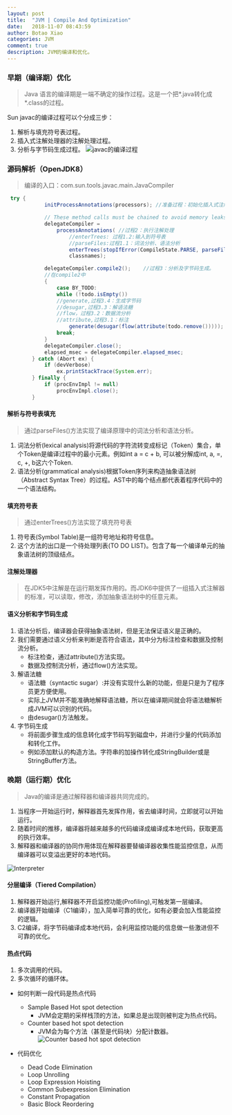 ```yaml
---
layout: post
title:  "JVM | Compile And Optimization"
date:   2018-11-07 08:43:59
author: Botao Xiao
categories: JVM
comment: true
description: JVM的编译和优化。
---
```

### 早期（编译期）优化
> Java 语言的编译期是一端不确定的操作过程。这是一个把*.java转化成*.class的过程。

Sun javac的编译过程可以个分成三步：
1. 解析与填充符号表过程。
2. 插入式注解处理器的注解处理过程。
3. 分析与字节码生成过程。
![javac的编译过程](https://i.imgur.com/NDOFDuR.jpg)

### 源码解析（OpenJDK8）
> 编译的入口：com.sun.tools.javac.main.JavaCompiler

```Java
 try {
            initProcessAnnotations(processors);	//准备过程：初始化插入式注解处理器。

            // These method calls must be chained to avoid memory leaks
            delegateCompiler =
                processAnnotations(	//过程2：执行注解处理
					//enterTrees: 过程1.2:输入到符号表
					//parseFiles:过程1.1：词法分析、语法分析
                    enterTrees(stopIfError(CompileState.PARSE, parseFiles(sourceFileObjects))),
                    classnames);

            delegateCompiler.compile2();	//过程3：分析及字节码生成。
			//在compile2中
			{
				case BY_TODO:
                while (!todo.isEmpty())
				//generate,过程3.4：生成字节码
				//desugar,过程3.3：解语法糖
				//flow，过程3.2：数据流分析
				//attribute,过程3.1：标注
                    generate(desugar(flow(attribute(todo.remove()))));
                break;
			}
            delegateCompiler.close();
            elapsed_msec = delegateCompiler.elapsed_msec;
        } catch (Abort ex) {
            if (devVerbose)
                ex.printStackTrace(System.err);
        } finally {
            if (procEnvImpl != null)
                procEnvImpl.close();
        }
```

#### 解析与符号表填充
> 通过parseFiles()方法实现了编译原理中的词法分析和语法分析。

1. 词法分析(lexical analysis)将源代码的字符流转变成标记（Token）集合，单个Token是编译过程中的最小元素。例如int a = c + b, 可以被分解成int, a, =, c, +, b这六个Token.
2. 语法分析(grammatical analysis)根据Token序列来构造抽象语法树（Abstract Syntax Tree）的过程。AST中的每个结点都代表着程序代码中的一个语法结构。

#### 填充符号表
> 通过enterTrees()方法实现了填充符号表

1. 符号表(Symbol Table)是一组符号地址和符号信息。
2. 这个方法的出口是一个待处理列表(TO DO LIST)。包含了每一个编译单元的抽象语法树的顶级结点。

#### 注解处理器
> 在JDK5中注解是在运行期发挥作用的。而JDK6中提供了一组插入式注解器的标准，可以读取，修改，添加抽象语法树中的任意元素。

#### 语义分析和字节码生成
1. 语法分析后，编译器会获得抽象语法树，但是无法保证语义是正确的。
2. 我们需要通过语义分析来判断是否符合语法，其中分为标注检查和数据及控制流分析。
	* 标注检查，通过attribute()方法实现。
	* 数据及控制流分析，通过flow()方法实现。
3. 解语法糖
	* 语法糖（syntactic sugar）:并没有实现什么新的功能，但是只是为了程序员更方便使用。
	* 实际上JVM并不能准确地解释语法糖，所以在编译期间就会将语法糖解析成JVM可以识别的代码。
	* 由desugar()方法触发。
4. 字节码生成
	* 将前面步骤生成的信息转化成字节码写到磁盘中，并进行少量的代码添加和转化工作。
	* 例如添加默认的构造方法。字符串的加操作转化成StringBuilder或是StringBuffer方法。

### 晚期（运行期）优化
> Java的编译是通过解释器和编译器共同完成的。
1. 当程序一开始运行时，解释器首先发挥作用，省去编译时间，立即就可以开始运行。
2. 随着时间的推移，编译器将越来越多的代码编译成编译成本地代码，获取更高的执行效率。
3. 解释器和编译器的协同作用体现在解释器要替编译器收集性能监控信息，从而编译器可以变溢出更好的本地代码。

![Interpreter](https://i.imgur.com/KDztLic.png)

#### 分层编译（Tiered Compilation）
1. 解释器开始运行,解释器不开启监控功能(Profiling),可触发第一层编译。
2. 编译器开始编译（C1编译），加入简单可靠的优化，如有必要会加入性能监控的逻辑。
3. C2编译，将字节码编译成本地代码，会利用监控功能的信息做一些激进但不可靠的优化。

#### 热点代码
1. 多次调用的代码。
2. 多次循环的循环体。

* 如何判断一段代码是热点代码
	* Sample Based Hot spot detection
		* JVM会定期的采样栈顶的方法，如果总是出现则被判定为热点代码。
	* Counter based hot spot detection
		* JVM会为每个方法（甚至是代码块）分配计数器。
		![Counter based hot spot detection](https://i.imgur.com/NEgqfn8.png)

* 代码优化
	* Dead Code Elimination
	* Loop Unrolling
	* Loop Expression Hoisting
	* Common Subexpression Elimination
	* Constant Propagation
	* Basic Block Reordering
